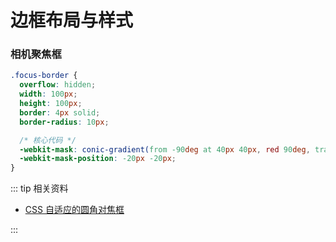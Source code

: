 # 边框布局与样式

### 相机聚焦框

```css
.focus-border {
  overflow: hidden;
  width: 100px;
  height: 100px;
  border: 4px solid;
  border-radius: 10px;

  /* 核心代码 */
  -webkit-mask: conic-gradient(from -90deg at 40px 40px, red 90deg, transparent 0deg);
  -webkit-mask-position: -20px -20px;
}

```

<script setup>
import CameraBorder from '../code/demo/CameraBorder.vue'
</script>
<CameraBorder />



::: tip 相关资料

- [CSS 自适应的圆角对焦框](https://mp.weixin.qq.com/s/QLd4O0pHbWmmrXAeFdcfvA)

:::
